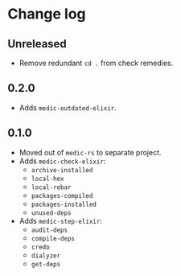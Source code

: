 # Change log

## Unreleased

- Remove redundant `cd .` from check remedies.

## 0.2.0

- Adds `medic-outdated-elixir`.

## 0.1.0

- Moved out of `medic-rs` to separate project.
- Adds `medic-check-elixir`:
  - `archive-installed`
  - `local-hex`
  - `local-rebar`
  - `packages-compiled`
  - `packages-installed`
  - `unused-deps`
- Adds `medic-step-elixir`:
  - `audit-deps`
  - `compile-deps`
  - `credo`
  - `dialyzer`
  - `get-deps`

